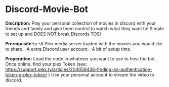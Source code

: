 # Discord-Movie-Bot

<b>Discription:</b>
Play your personal collection of movies in discord with your friends and family and give them control to watch what they want to! Simple to set up and DOES NOT break Discords TOS!

<b>Prerequisite:</b>\n
-A Plex media server loaded with the movies you would like to share.
-A extra Discord user account.
-A bit of setup time. 

<b>Preperation:</b>
Load the code in whatever you want to use to host the bot. Once online, find your plex Token (see: https://support.plex.tv/articles/204059436-finding-an-authentication-token-x-plex-token/ ) Use your personal account to stream the video to discord.
